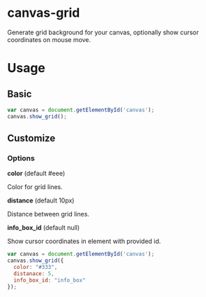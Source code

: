 # canvas-grid

Generate grid background for your canvas, optionally show cursor coordinates on mouse move.

# Usage

## Basic

~~~javascript
var canvas = document.getElementById('canvas');
canvas.show_grid();
~~~

## Customize

### Options

**color** (default #eee)

Color for grid lines.

**distance** (default 10px)

Distance between grid lines.

**info_box_id** (default null)

Show cursor coordinates in element with provided id.

~~~javascript
var canvas = document.getElementById('canvas');
canvas.show_grid({
  color: "#333",
  distanace: 5,
  info_box_id: "info_box"
});
~~~
